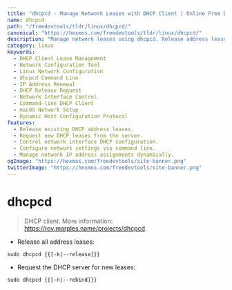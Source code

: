 ```yaml
---
title: "dhcpcd - Manage Network Leases with DHCP Client | Online Free DevTools by Hexmos"
name: dhcpcd
path: "/freedevtools/tldr/linux/dhcpcd/"
canonical: "https://hexmos.com/freedevtools/tldr/linux/dhcpcd/"
description: "Manage network leases using dhcpcd. Release address leases and request new ones with this command line utility. Get new IP addresses quickly. Free online tool, no registration required."
category: linux
keywords:
  - DHCP Client Lease Management
  - Network Configuration Tool
  - Linux Network Configuration
  - dhcpcd Command Line
  - IP Address Renewal
  - DHCP Release Request
  - Network Interface Control
  - Command-line DHCP Client
  - macOS Network Setup
  - Dynamic Host Configuration Protocol
features:
  - Release existing DHCP address leases.
  - Request new DHCP leases from the server.
  - Control network interface DHCP configuration.
  - Configure network settings via command line.
  - Manage network IP address assignments dynamically.
ogImage: "https://hexmos.com/freedevtools/site-banner.png"
twitterImage: "https://hexmos.com/freedevtools/site-banner.png"
---
```


# dhcpcd

> DHCP client.
> More information: <https://roy.marples.name/projects/dhcpcd>.

- Release all address leases:

`sudo dhcpcd {{[-k|--release]}}`

- Request the DHCP server for new leases:

`sudo dhcpcd {{[-n|--rebind]}}`
